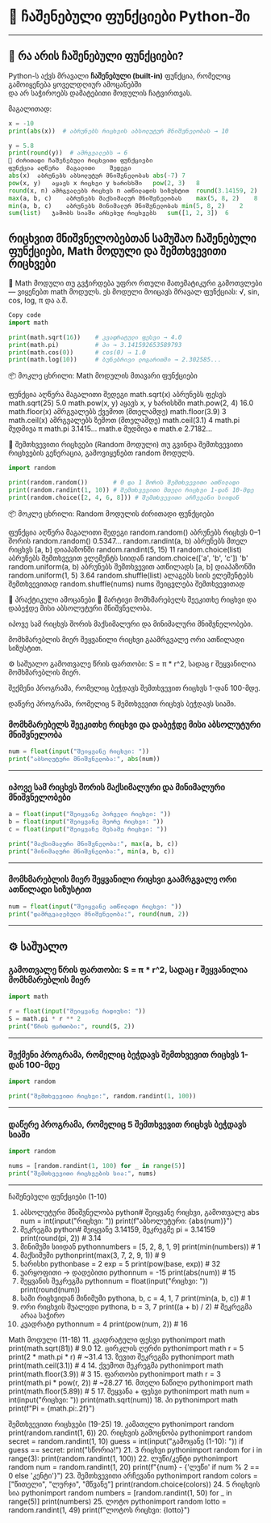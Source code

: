 # 📘 ჩაშენებული ფუნქციები Python-ში  

---

## 🔹 რა არის ჩაშენებული ფუნქციები?

Python-ს აქვს მრავალი **ჩაშენებული (built-in)** ფუნქცია, რომელიც გამოიყენება ყოველდღიურ ამოცანებში  
და არ საჭიროებს დამატებითი მოდულის ჩატვირთვას.

მაგალითად:
```python
x = -10
print(abs(x))  # აბრუნებს რიცხვის აბსოლუტურ მნიშვნელობას → 10

y = 5.8
print(round(y))  # ამრგვალებს → 6
🔹 ძირითადი ჩაშენებული რიცხვითი ფუნქციები
ფუნქცია	აღწერა	მაგალითი	შედეგი
abs(x)	აბრუნებს აბსოლუტურ მნიშვნელობას	abs(-7)	7
pow(x, y)	აყავს x რიცხვი y ხარისხში	pow(2, 3)	8
round(x, n)	ამრგვალებს რიცხვს n ათწილადის სიზუსტით	round(3.14159, 2)	3.14
max(a, b, c)	აბრუნებს მაქსიმალურ მნიშვნელობას	max(5, 8, 2)	8
min(a, b, c)	აბრუნებს მინიმალურ მნიშვნელობას	min(5, 8, 2)	2
sum(list)	ჯამობს სიაში არსებულ რიცხვებს	sum([1, 2, 3])	6

```
## რიცხვით მნიშვნელობებთან სამუშაო ჩაშენებული ფუნქციები, Math მოდული და შემთხვევითი რიცხვები

🧮 Math მოდული
თუ გვჭირდება უფრო რთული მათემატიკური გამოთვლები — ვიყენებთ math მოდულს.
ეს მოდული მოიცავს მრავალ ფუნქციას: √, sin, cos, log, π და ა.შ.

```python
Copy code
import math

print(math.sqrt(16))    # კვადრატული ფესვი → 4.0
print(math.pi)          # პი → 3.141592653589793
print(math.cos(0))      # cos(0) → 1.0
print(math.log(10))     # ბუნებრივი ლოგარითმი → 2.302585...

```

📦 მოკლე ცხრილი: Math მოდულის მთავარი ფუნქციები

ფუნქცია	აღწერა	მაგალითი	შედეგი
math.sqrt(x)	აბრუნებს ფესვს	math.sqrt(25)	5.0
math.pow(x, y)	აყავს x, y ხარისხში	math.pow(2, 4)	16.0
math.floor(x)	ამრგვალებს ქვემოთ (მთელამდე)	math.floor(3.9)	3
math.ceil(x)	ამრგვალებს ზემოთ (მთელამდე)	math.ceil(3.1)	4
math.pi	მუდმივა π	math.pi	3.1415...
math.e	მუდმივა e	math.e	2.7182...

🎲 შემთხვევითი რიცხვები (Random მოდული)
თუ გვინდა შემთხვევითი რიცხვების გენერაცია, გამოვიყენებთ random მოდულს.

```python
import random

print(random.random())       # 0 და 1 შორის შემთხვევითი ათწილადი
print(random.randint(1, 10)) # შემთხვევითი მთელი რიცხვი 1-დან 10-მდე
print(random.choice([2, 4, 6, 8])) # შემთხვევითი არჩევანი სიიდან

```
📦 მოკლე ცხრილი: Random მოდულის ძირითადი ფუნქციები

ფუნქცია	აღწერა	მაგალითი	შედეგი
random.random()	აბრუნებს რიცხვს 0–1 შორის	random.random()	0.5347...
random.randint(a, b)	აბრუნებს მთელ რიცხვს [a, b] დიაპაზონში	random.randint(5, 15)	11
random.choice(list)	აბრუნებს შემთხვევით ელემენტს სიიდან	random.choice(['a', 'b', 'c'])	'b'
random.uniform(a, b)	აბრუნებს შემთხვევით ათწილადს [a, b] დიაპაზონში	random.uniform(1, 5)	3.64
random.shuffle(list)	ალაგებს სიის ელემენტებს შემთხვევითად	random.shuffle(nums)	nums შეიცვლება შემთხვევითად

🧩 პრაქტიკული ამოცანები
🧠 მარტივი
მომხმარებელს შეეკითხე რიცხვი და დაბეჭდე მისი აბსოლუტური მნიშვნელობა.

იპოვე სამ რიცხვს შორის მაქსიმალური და მინიმალური მნიშვნელობები.

მომხმარებლის მიერ შეყვანილი რიცხვი გაამრგვალე ორი ათწილადი სიზუსტით.

⚙️ საშუალო
გამოთვალე წრის ფართობი: S = π * r^2, სადაც r შეყვანილია მომხმარებლის მიერ.

შექმენი პროგრამა, რომელიც ბეჭდავს შემთხვევით რიცხვს 1-დან 100-მდე.

დაწერე პროგრამა, რომელიც 5 შემთხვევით რიცხვს ბეჭდავს სიაში.



### მომხმარებელს შეეკითხე რიცხვი და დაბეჭდე მისი აბსოლუტური მნიშვნელობა
```python
num = float(input("შეიყვანე რიცხვი: "))
print("აბსოლუტური მნიშვნელობა:", abs(num))
```

---

### იპოვე სამ რიცხვს შორის მაქსიმალური და მინიმალური მნიშვნელობები
```python
a = float(input("შეიყვანე პირველი რიცხვი: "))
b = float(input("შეიყვანე მეორე რიცხვი: "))
c = float(input("შეიყვანე მესამე რიცხვი: "))

print("მაქსიმალური მნიშვნელობა:", max(a, b, c))
print("მინიმალური მნიშვნელობა:", min(a, b, c))
```

---

### მომხმარებლის მიერ შეყვანილი რიცხვი გაამრგვალე ორი ათწილადი სიზუსტით
```python
num = float(input("შეიყვანე ათწილადი რიცხვი: "))
print("დამრგვალებული მნიშვნელობა:", round(num, 2))
```

---

## ⚙️ საშუალო

### გამოთვალე წრის ფართობი: S = π * r^2, სადაც r შეყვანილია მომხმარებლის მიერ
```python
import math

r = float(input("შეიყვანე რადიუსი: "))
S = math.pi * r ** 2
print("წრის ფართობი:", round(S, 2))
```

---

### შექმენი პროგრამა, რომელიც ბეჭდავს შემთხვევით რიცხვს 1-დან 100-მდე
```python
import random

print("შემთხვევითი რიცხვი:", random.randint(1, 100))
```

---

### დაწერე პროგრამა, რომელიც 5 შემთხვევით რიცხვს ბეჭდავს სიაში
```python
import random

nums = [random.randint(1, 100) for _ in range(5)]
print("შემთხვევითი რიცხვების სია:", nums)
```

---

ჩაშენებული ფუნქციები (1-10)
1. აბსოლუტური მნიშვნელობა
python# შეიყვანე რიცხვი, გამოთვალე abs
num = int(input("რიცხვი: "))
print(f"აბსოლუტური: {abs(num)}")
2. შეკრეგმა
python# შეიყვანე 3.14159, შეკრეგმე
pi = 3.14159
print(round(pi, 2))  # 3.14
3. მინიმუმი სიიდან
pythonnumbers = [5, 2, 8, 1, 9]
print(min(numbers))  # 1
4. მაქსიმუმი
pythonprint(max(3, 7, 2, 9, 1))  # 9
5. ხარისხი
pythonbase = 2
exp = 5
print(pow(base, exp))  # 32
6. უარყოფითი → დადებითი
pythonnum = -15
print(abs(num))  # 15
7. შეყვანის შეკრეგმა
pythonnum = float(input("რიცხვი: "))
print(round(num))
8. სამი რიცხვიდან მინიმუმი
pythona, b, c = 4, 1, 7
print(min(a, b, c))  # 1
9. ორი რიცხვის შუალედი
pythona, b = 3, 7
print((a + b) / 2)  # შეკრეგმა არაა საჭირო
10. კვადრატი
pythonnum = 4
print(pow(num, 2))  # 16

Math მოდული (11-18)
11. კვადრატული ფესვი
pythonimport math
print(math.sqrt(81))  # 9.0
12. ცირკლის ღერძი
pythonimport math
r = 5
print(2 * math.pi * r)  # ~31.4
13. ზევით შეკრეგმა
pythonimport math
print(math.ceil(3.1))  # 4
14. ქვემოთ შეკრეგმა
pythonimport math
print(math.floor(3.9))  # 3
15. ფართობი
pythonimport math
r = 3
print(math.pi * pow(r, 2))  # ~28.27
16. მთელი ნაწილი
pythonimport math
print(math.floor(5.89))  # 5
17. შეყვანა + ფესვი
pythonimport math
num = int(input("რიცხვი: "))
print(math.sqrt(num))
18. პი
pythonimport math
print(f"Pi = {math.pi:.2f}")

შემთხვევითი რიცხვები (19-25)
19. კამათელი
pythonimport random
print(random.randint(1, 6))
20. რიცხვის გამოცნობა
pythonimport random
secret = random.randint(1, 10)
guess = int(input("გამოცანე (1-10): "))
if guess == secret:
    print("სწორია!")
21. 3 რიცხვი
pythonimport random
for i in range(3):
    print(random.randint(1, 100))
22. ლუწი/კენტი
pythonimport random
num = random.randint(1, 20)
print(f"{num} - {'ლუწი' if num % 2 == 0 else 'კენტი'}")
23. შემთხვევითი არჩევანი
pythonimport random
colors = ["წითელი", "ლურჯი", "მწვანე"]
print(random.choice(colors))
24. 5 რიცხვის სია
pythonimport random
numbers = [random.randint(1, 50) for _ in range(5)]
print(numbers)
25. ლოტო
pythonimport random
lotto = random.randint(1, 49)
print(f"ლოტოს რიცხვი: {lotto}")